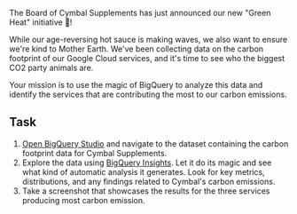 The Board of Cymbal Supplements has just announced our new "Green Heat" initiative 💚!

While our age-reversing hot sauce is making waves, we also want to ensure we're kind to Mother Earth. We've been collecting data on the carbon footprint of our Google Cloud services, and it's time to see who the biggest CO2 party animals are.

Your mission is to use the magic of BigQuery to analyze this data and identify the services that are contributing the most to our carbon emissions.

## Task

1. [Open BigQuery Studio](https://console.cloud.google.com/bigquery?project=%%CLIENT_PROJECT_ID%%&ws=!1m4!1m3!3m2!1s%%CLIENT_PROJECT_ID%%!2scarbon_footprint) and navigate to the dataset containing the carbon footprint data for Cymbal Supplements.
2. Explore the data using [BigQuery Insights](https://cloud.google.com/bigquery/docs/data-insights). Let it do its magic and see what kind of automatic analysis it generates. Look for key metrics, distributions, and any findings related to Cymbal's carbon emissions.
3. Take a screenshot that showcases the results for the three services producing most carbon emission.

